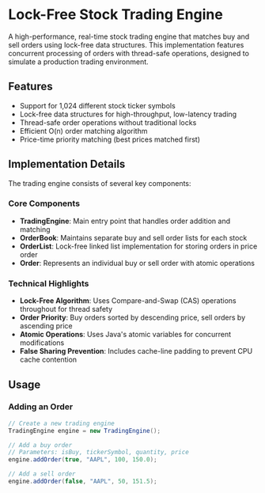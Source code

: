 # Lock-Free Stock Trading Engine

A high-performance, real-time stock trading engine that matches buy and sell orders using lock-free data structures. This implementation features concurrent processing of orders with thread-safe operations, designed to simulate a production trading environment.

## Features

- Support for 1,024 different stock ticker symbols
- Lock-free data structures for high-throughput, low-latency trading
- Thread-safe order operations without traditional locks
- Efficient O(n) order matching algorithm
- Price-time priority matching (best prices matched first)

## Implementation Details

The trading engine consists of several key components:

### Core Components

- **TradingEngine**: Main entry point that handles order addition and matching
- **OrderBook**: Maintains separate buy and sell order lists for each stock
- **OrderList**: Lock-free linked list implementation for storing orders in price order
- **Order**: Represents an individual buy or sell order with atomic operations

### Technical Highlights

- **Lock-Free Algorithm**: Uses Compare-and-Swap (CAS) operations throughout for thread safety
- **Order Priority**: Buy orders sorted by descending price, sell orders by ascending price
- **Atomic Operations**: Uses Java's atomic variables for concurrent modifications
- **False Sharing Prevention**: Includes cache-line padding to prevent CPU cache contention

## Usage

### Adding an Order

```java
// Create a new trading engine
TradingEngine engine = new TradingEngine();

// Add a buy order
// Parameters: isBuy, tickerSymbol, quantity, price
engine.addOrder(true, "AAPL", 100, 150.0);

// Add a sell order
engine.addOrder(false, "AAPL", 50, 151.5);
